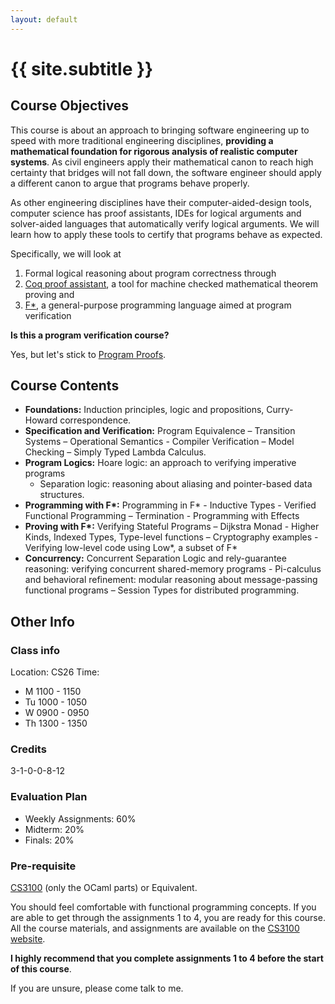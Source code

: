 ```yaml
---
layout: default
---
```


<div class="home">

<h1>{{ site.subtitle }}</h1>

</div>

## Course Objectives

This course is about an approach to bringing software engineering up to speed
with more traditional engineering disciplines, **providing a mathematical
foundation for rigorous analysis of realistic computer systems**. As civil
engineers apply their mathematical canon to reach high certainty that bridges
will not fall down, the software engineer should apply a different canon to
argue that programs behave properly. 

As other engineering disciplines have their computer-aided-design tools,
computer science has proof assistants, IDEs for logical arguments and
solver-aided languages that automatically verify logical arguments. We will
learn how to apply these tools to certify that programs behave as expected.

Specifically, we will look at

1. Formal logical reasoning about program correctness through
2. [Coq proof assistant](https://coq.inria.fr/), a tool for machine checked
   mathematical theorem proving and
3. [F\*](https://www.fstar-lang.org), a general-purpose programming language
   aimed at program verification

**Is this a program verification course?** 

Yes, but let's stick to [Program
Proofs](https://blog.sigplan.org/2019/09/12/program-verification-has-it-lost-its-punch/).

## Course Contents 

* **Foundations:** Induction principles, logic and propositions, Curry-Howard
  correspondence.
* **Specification and Verification:** Program Equivalence – Transition Systems –
  Operational Semantics - Compiler Verification – Model Checking – Simply Typed
  Lambda Calculus.
* **Program Logics:** Hoare logic: an approach to verifying imperative programs
  - Separation logic: reasoning about aliasing and pointer-based data
  structures.
* **Programming with F\*:** Programming in F\* - Inductive Types -
  Verified Functional Programming – Termination - Programming with Effects
* **Proving with F\*:** Verifying Stateful Programs – Dijkstra Monad - Higher
  Kinds, Indexed Types, Type-level functions – Cryptography examples - Verifying
  low-level code using Low\*, a subset of F\*
* **Concurrency:** Concurrent Separation Logic and rely-guarantee reasoning:
  verifying concurrent shared-memory programs - Pi-calculus and behavioral
  refinement: modular reasoning about message-passing functional programs –
  Session Types for distributed programming.

## Other Info

### Class info

Location: CS26
Time: 
  * M 1100 - 1150
  * Tu 1000 - 1050
  * W 0900 - 0950
  * Th 1300 - 1350

### Credits

3-1-0-0-8-12

### Evaluation Plan 

* Weekly Assignments: 60%
* Midterm: 20%
* Finals: 20%

### Pre-requisite

[CS3100](http://kcsrk.info/cs3100_f19/) (only the OCaml parts) or Equivalent. 

You should feel comfortable with functional programming concepts. If you are
able to get through the assignments 1 to 4, you are ready for this course. All
the course materials, and assignments are available on the [CS3100
website](http://kcsrk.info/cs3100_f19/). 

**I highly recommend that you complete assignments 1 to 4 before the start of
this course**.

If you are unsure, please come talk to me. 
